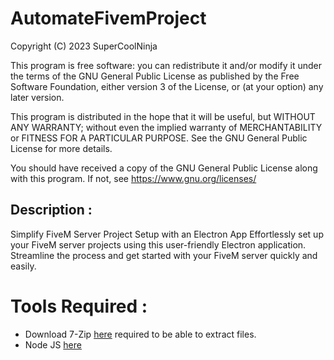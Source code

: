 # AutomateFivemProject
Copyright (C) 2023 SuperCoolNinja

This program is free software: you can redistribute it and/or modify
it under the terms of the GNU General Public License as published by
the Free Software Foundation, either version 3 of the License, or
(at your option) any later version.

This program is distributed in the hope that it will be useful,
but WITHOUT ANY WARRANTY; without even the implied warranty of
MERCHANTABILITY or FITNESS FOR A PARTICULAR PURPOSE.  See the
GNU General Public License for more details.

You should have received a copy of the GNU General Public License
along with this program.  If not, see <https://www.gnu.org/licenses/>


## Description : 
Simplify FiveM Server Project Setup with an Electron App Effortlessly set up your FiveM server projects using this user-friendly Electron application. Streamline the process and get started with your FiveM server quickly and easily.


# Tools Required : 
<ul>
  <li>Download 7-Zip <a href="https://www.7-zip.org/download.html">here</a> required to be able to extract files.</li>
  <li>Node JS <a href="https://nodejs.org/fr">here</a></li>
</ul>


